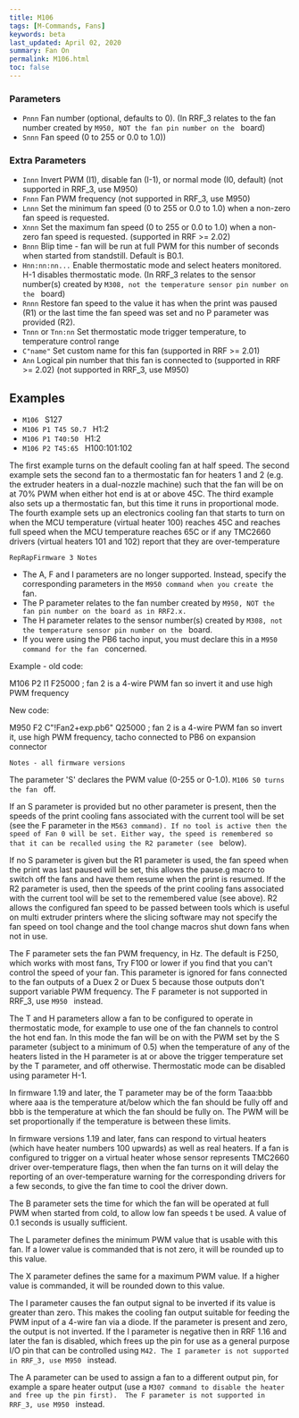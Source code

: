 ```yaml
---
title: M106
tags: [M-Commands, Fans] 
keywords: beta 
last_updated: April 02, 2020 
summary: Fan On 
permalink: M106.html
toc: false 
---
```



### Parameters

* `Pnnn` Fan number (optional, defaults to 0). (In RRF_3 relates to the fan number created by ` M950, NOT the fan pin number on the  ` board)
* `Snnn` Fan speed (0 to 255 or 0.0 to 1.0))

### Extra Parameters

* `Innn` Invert PWM (I1), disable fan (I-1), or normal mode (I0, default) (not supported in RRF_3, use M950)
* `Fnnn` Fan PWM frequency (not supported in RRF_3, use M950)
* `Lnnn` Set the minimum fan speed (0 to 255 or 0.0 to 1.0) when a non-zero fan speed is requested.
* `Xnnn` Set the maximum fan speed (0 to 255 or 0.0 to 1.0) when a non-zero fan speed is requested. (supported in RRF >= 2.02)
* `Bnnn` Blip time - fan will be run at full PWM for this number of seconds when started from standstill. Default is B0.1.
* `Hnn:nn:nn...` Enable thermostatic mode and select heaters monitored. H-1 disables thermostatic mode. (In RRF_3 relates to the sensor number(s) created by ` M308, not the temperature sensor pin number on the  ` board)
* `Rnnn` Restore fan speed to the value it has when the print was paused (R1) or the last time the fan speed was set and no P parameter was provided (R2).
* `Tnnn` or `Tnn:nn` Set thermostatic mode trigger temperature, to temperature control range
* `C"name"` Set custom name for this fan (supported in RRF >= 2.01)
* `Ann` Logical pin number that this fan is connected to (supported in RRF >= 2.02) (not supported in RRF_3, use M950)

## Examples

* ` M106  ` S127
* ` M106 P1 T45 S0.7  ` H1:2
* ` M106 P1 T40:50  ` H1:2
* ` M106 P2 T45:65  ` H100:101:102

The first example turns on the default cooling fan at half speed. The second example sets the second fan to a thermostatic fan for heaters 1 and 2 (e.g. the extruder heaters in a dual-nozzle machine) such that the fan will be on at 70% PWM when either hot end is at or above 45C. The third example also sets up a thermostatic fan, but this time it runs in proportional mode. The fourth example sets up an electronics cooling fan that starts to turn on when the MCU temperature (virtual heater 100) reaches 45C and reaches full speed when the MCU temperature reaches 65C or if any TMC2660 drivers (virtual heaters 101 and 102) report that they are over-temperature

`RepRapFirmware 3 Notes`

* The A, F and I parameters are no longer supported. Instead, specify the corresponding parameters in the ` M950 command when you create the  ` fan.
* The P parameter relates to the fan number created by ` M950, NOT the fan pin number on the board as in RRF2.x.  ` 
* The H parameter relates to the sensor number(s) created by ` M308, not the temperature sensor pin number on the  ` board.
* If you were using the PB6 tacho input, you must declare this in a ` M950 command for the fan  ` concerned.

Example - old code:

M106 P2 I1 F25000  ; fan 2 is a 4-wire PWM fan so invert it and use high PWM frequency

New code:

M950 F2 C"!Fan2+exp.pb6" Q25000  ; fan 2 is a 4-wire PWM fan so invert it, use high PWM frequency, tacho connected to PB6 on expansion connector

`Notes - all firmware versions`

The parameter 'S' declares the PWM value (0-255 or 0-1.0). ` M106 S0 turns the fan  ` off.

If an S parameter is provided but no other parameter is present, then the speeds of the print cooling fans associated with the current tool will be set (see the F parameter in the ` M563 command). If no tool is active then the speed of Fan 0 will be set. Either way, the speed is remembered so that it can be recalled using the R2 parameter (see  ` below).

If no S parameter is given but the R1 parameter is used, the fan speed when the print was last paused will be set, this allows the pause.g macro to switch off the fans and have them resume when the print is resumed. If the R2 parameter is used, then the speeds of the print cooling fans associated with the current tool will be set to the remembered value (see above). R2 allows the configured fan speed to be passed between tools which is useful on multi extruder printers where the slicing software may not specify the fan speed on tool change and the tool change macros shut down fans when not in use.

The F parameter sets the fan PWM frequency, in Hz. The default is F250, which works with most fans, Try F100 or lower if you find that you can't control the speed of your fan. This parameter is ignored for fans connected to the fan outputs of a Duex 2 or Duex 5 because those outputs don't support variable PWM frequency. The F parameter is not supported in RRF_3, use ` M950  ` instead.

The T and H parameters allow a fan to be configured to operate in thermostatic mode, for example to use one of the fan channels to control the hot end fan. In this mode the fan will be on with the PWM set by the S parameter (subject to a minimum of 0.5) when the temperature of any of the heaters listed in the H parameter is at or above the trigger temperature set by the T parameter, and off otherwise. Thermostatic mode can be disabled using parameter H-1.

In firmware 1.19 and later, the T parameter may be of the form Taaa:bbb where aaa is the temperature at/below which the fan should be fully off and bbb is the temperature at which the fan should be fully on. The PWM will be set proportionally if the temperature is between these limits.

In firmware versions 1.19 and later, fans can respond to virtual heaters (which have heater numbers 100 upwards) as well as real heaters. If a fan is configured to trigger on a virtual heater whose sensor represents TMC2660 driver over-temperature flags, then when the fan turns on it will delay the reporting of an over-temperature warning for the corresponding drivers for a few seconds, to give the fan time to cool the driver down.

The B parameter sets the time for which the fan will be operated at full PWM when started from cold, to allow low fan speeds t be used. A value of 0.1 seconds is usually sufficient.

The L parameter defines the minimum PWM value that is usable with this fan. If a lower value is commanded that is not zero, it will be rounded up to this value.

The X parameter defines the same for a maximum PWM value. If a higher value is commanded, it will be rounded down to this value.

The I parameter causes the fan output signal to be inverted if its value is greater than zero. This makes the cooling fan output suitable for feeding the PWM input of a 4-wire fan via a diode. If the parameter is present and zero, the output is not inverted. If the I parameter is negative then in RRF 1.16 and later the fan is disabled, which frees up the pin for use as a general purpose I/O pin that can be controlled using ` M42. The I parameter is not supported in RRF_3, use M950  ` instead.

The A parameter can be used to assign a fan to a different output pin, for example a spare heater output (use a ` M307 command to disable the heater and free up the pin first).  The F parameter is not supported in RRF_3, use M950  ` instead.

